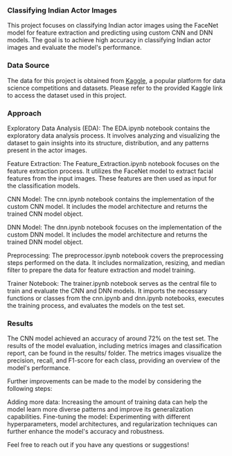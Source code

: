 <h3>Classifying Indian Actor Images</h3>

This project focuses on classifying Indian actor images using the FaceNet model for feature extraction and predicting using custom CNN and DNN models. The goal is to achieve high accuracy in classifying Indian actor images and evaluate the model's performance.

<h3>Data Source</h3>

The data for this project is obtained from [Kaggle](https://www.kaggle.com/datasets/iamsouravbanerjee/indian-actor-images-dataset), a popular platform for data science competitions and datasets. Please refer to the provided Kaggle link to access the dataset used in this project.

<h3>Approach</h3>
Exploratory Data Analysis (EDA): The EDA.ipynb notebook contains the exploratory data analysis process. It involves analyzing and visualizing the dataset to gain insights into its structure, distribution, and any patterns present in the actor images.


Feature Extraction: The Feature_Extraction.ipynb notebook focuses on the feature extraction process. It utilizes the FaceNet model to extract facial features from the input images. These features are then used as input for the classification models.

CNN Model: The cnn.ipynb notebook contains the implementation of the custom CNN model. It includes the model architecture and returns the trained CNN model object.

DNN Model: The dnn.ipynb notebook focuses on the implementation of the custom DNN model. It includes the model architecture and returns the trained DNN model object.

Preprocessing: The preprocessor.ipynb notebook covers the preprocessing steps performed on the data. It includes normalization, resizing, and median filter to prepare the data for feature extraction and model training.

Trainer Notebook: The trainer.ipynb notebook serves as the central file to train and evaluate the CNN and DNN models. It imports the necessary functions or classes from the cnn.ipynb and dnn.ipynb notebooks, executes the training process, and evaluates the models on the test set.

<h3>Results</h3>

The CNN model achieved an accuracy of around 72% on the test set. The results of the model evaluation, including metrics images and classification report, can be found in the results/ folder. The metrics images visualize the precision, recall, and F1-score for each class, providing an overview of the model's performance. 

Further improvements can be made to the model by considering the following steps:

Adding more data: Increasing the amount of training data can help the model learn more diverse patterns and improve its generalization capabilities.
Fine-tuning the model: Experimenting with different hyperparameters, model architectures, and regularization techniques can further enhance the model's accuracy and robustness.

Feel free to reach out if you have any questions or suggestions!
